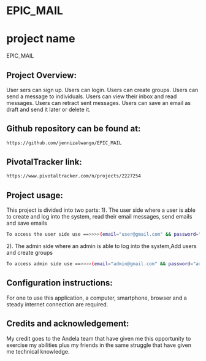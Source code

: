 # EPIC_MAIL

# project name
 EPIC_MAIL

## Project Overview: ##
User sers can sign up. Users can login. Users can create groups. Users can send a message to individuals. Users can view their inbox and read messages. Users can retract sent messages. Users can save an email as draft and send it later or delete it.


## Github repository can be found at: ##
```bash
https://github.com/jennizalwango/EPIC_MAIL
```

## PivotalTracker link: ##
```bash
https://www.pivotaltracker.com/n/projects/2227254
```

## Project usage: ##
This project is divided into two parts:
1). The user side where a user is able to create and log into the system, read their email messages, send emails and save emails
```bash
To access the user side use ==>>>>(email="user@gmail.com" && password="user123").
```

2). The admin side where an admin is able to log into the system,Add users and create groups
```bash
To access admin side use ==>>>>(email="admin@gmail.com" && password="admin123").
```

## Configuration instructions: ##
For one to use this application, a computer, smartphone, browser and a steady internet connection are required.


## Credits and acknowledgement: ##
My credit goes to the Andela team that have given me this opportunity to exercise my abilities plus my friends in the same struggle that have given me technical knowledge.

